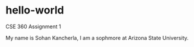 # hello-world
CSE 360 Assignment 1

My name is Sohan Kancherla, I am a sophmore at Arizona State University.
